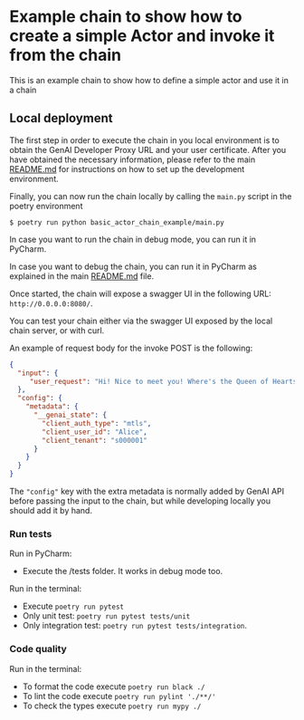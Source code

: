 # Example chain to show how to create a simple Actor and invoke it from the chain

This is an example chain to show how to define a simple actor and use it in a chain

## Local deployment

The first step in order to execute the chain in you local environment is to obtain the GenAI Developer Proxy URL and your user certificate.
After you have obtained the necessary information, please refer to the main [README.md](../README.md) for instructions on how to set up the development environment.

Finally, you can now run the chain locally by calling the `main.py` script in the poetry environment
```
$ poetry run python basic_actor_chain_example/main.py
```
In case you want to run the chain in debug mode, you can run it in PyCharm.

In case you want to debug the chain, you can run it in PyCharm as explained in the main [README.md](../README.md) file.

Once started, the chain will expose a swagger UI in the following URL: `http://0.0.0.0:8080/`.

You can test your chain either via the swagger UI exposed by the local chain server, or with curl.

An example of request body for the invoke POST is the following:
```json
{
  "input": {
     "user_request": "Hi! Nice to meet you! Where's the Queen of Hearts?"
  },
  "config": {
    "metadata": {
      "__genai_state": {
        "client_auth_type": "mtls",
        "client_user_id": "Alice",
        "client_tenant": "s000001"
      }
    }
  }
}
```

The `"config"` key with the extra metadata is normally added by GenAI API before passing the input to the chain,
but while developing locally you should add it by hand.

### Run tests

Run in PyCharm:

* Execute the /tests folder. It works in debug mode too.

Run in the terminal:

* Execute `poetry run pytest`
* Only unit test: `poetry run pytest tests/unit`
* Only integration test: `poetry run pytest tests/integration`.

### Code quality

Run in the terminal:

* To format the code execute `poetry run black ./`
* To lint the code execute `poetry run pylint './**/'`
* To check the types execute `poetry run mypy ./`